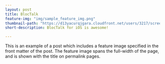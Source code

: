 ```yaml
---
layout: post
title: BlocTalk
feature-img: "img/sample_feature_img.png"
thumbnail-path: "https://d13yacurqjgara.cloudfront.net/users/3217/screenshots/2030974/bloctalk_1x.png"
short-description: BlocTalk for iOS is awesome!

---
```

This is an example of a post which includes a feature image specified in the front matter of the post. The feature image spans the full-width of the page, and is shown with the title on permalink pages.
